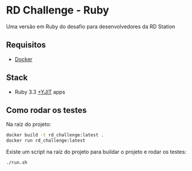 # RD Challenge - Ruby

Uma versão em Ruby do desafio para desenvolvedores da RD Station

## Requisitos

* [Docker](https://docs.docker.com/get-docker/)

## Stack

* Ruby 3.3 [+YJIT](https://shopify.engineering/ruby-yjit-is-production-ready) apps

## Como rodar os testes


Na raíz do projeto:

```sh
docker build -t rd_challenge:latest .
docker run rd_challenge:latest
```

Existe um script na raíz do projeto para buildar o projeto e rodar os testes:

```sh
./run.sh
```